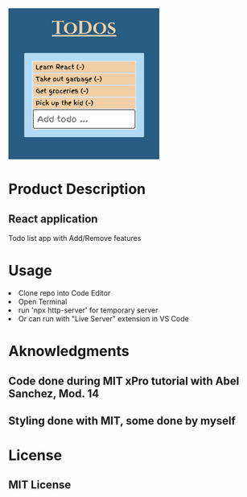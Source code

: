 <img src="Todo-app_pic.png" width=300>

# Product Description
## React application
<p>Todo list app with Add/Remove features</p>

# Usage 
<li>Clone repo into Code Editor</li>
<li>Open Terminal</li>
<li>run 'npx http-server' for temporary server</li>
<li>Or can run with "Live Server" extension in VS Code</li>

# Aknowledgments
## Code done during MIT xPro tutorial with Abel Sanchez, Mod. 14
## Styling done with MIT, some done by myself 

# License
## MIT License
